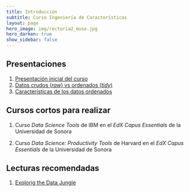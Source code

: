 ```yaml
---
title: Introducción 
subtitle: Curso Ingeniería de Características
layout: page
hero_image: img/rectoria2_muse.jpg
hero_darken: true
show_sidebar: false
---
```



## Presentaciones

1. [Presentación inicial del curso](https://github.com/mcd-unison/ing-caract/raw/main/slides/inicial.pdf)
2. [Datos crudos (*raw*) vs ordenados (*tidy*)](https://github.com/mcd-unison/ing-caract/raw/main/slides/RawAndProcessedData.pdf)
3. [Características de los datos ordenados](https://github.com/mcd-unison/ing-caract/raw/main/slides/ComponentsOfTidyData.pdf)

## Cursos cortos para realizar

1. Curso *Data Science Tools* de IBM en el *EdX Capus Essentials* de la Universidad de Sonora

2. Curso *Data Science: Productivity Tools* de Harvard en el *EdX Capus Essentials* de la Universidad de Sonora

## Lecturas recomendadas

1. [Explorig the Data Jungle](https://itbook.store/files/9781617295065/exploring-the-data-jungle.pdf) 
